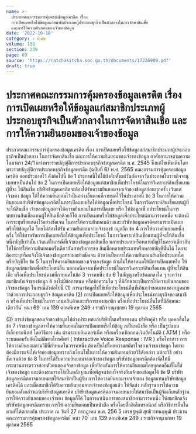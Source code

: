 ```yaml
---
name: >-
  ประกาศคณะกรรมการคุ้มครองข้อมูลเครดิต เรื่อง
  การเปิดเผยหรือให้ข้อมูลแก่สมาชิกประเภทผู้ประกอบธุรกิจเป็นตัวกลางในการจัดหาสินเชื่อ
  และการให้ความยินยอมของเจ้าของข้อมูล
date: '2022-10-18'
category: ง พิเศษ
volume: 139
section: 249
page: 69
source: 'https://ratchakitcha.soc.go.th/documents/17226909.pdf'
draft: true
---
```


# ประกาศคณะกรรมการคุ้มครองข้อมูลเครดิต เรื่อง การเปิดเผยหรือให้ข้อมูลแก่สมาชิกประเภทผู้ประกอบธุรกิจเป็นตัวกลางในการจัดหาสินเชื่อ และการให้ความยินยอมของเจ้าของข้อมูล

ประกาศคณะกรรมการคุ้มครองข้อมูลเครดิต เรื่อง การเปิดเผยหรือให้ข้อมูลแก่สมาชิกประเภทผู้ประกอบธุรกิจเป็นตัวกลาง ในการจัดหาสินเชื่อ และการให้ความยินยอมของเจ้าของข้อมูล อาศัยอานาจตามความในมาตรา 24/1 แห่งพระราชบัญญัติการประกอบธุรกิจข้อมูลเครดิต พ.ศ. 2545 ซึ่งแก้ไขเพิ่มเติมโดยพระราชบัญญัติการประกอบธุรกิจข้อมูลเครดิต (ฉบับที่ 6) พ.ศ. 2565 คณะกรรมการคุ้มครองข้อมูลเครดิต ออกประกาศไว้ ดังต่อไปนี้ ข้อ 1 ประกาศนี้ให้ใช้บังคับตั้งแต่วันถัดจากวันประกาศในราชกิจจานุเบกษาเป็นต้นไป ข้อ 2 ในการเปิดเผยหรือให้ข้อมูลแก่สมาชิกเพื่อประโยชน์ในการวิเคราะห์สินเชื่อแทนผู้ที่จะ ให้สินเชื่อ บริษัทข้อมูลเครดิตจะต้องได้รับความยินยอมจากเจ้าของข้อมูลก่อนทุกครั้ง เว้นแต่เจ้าของ ข้อมูล ได้ให้ความยินยอมไว้เป็นอย่างอื่นตามที่กาหนดไว้ในประกาศนี้ ข้อ 3 ในการให้ความยินยอมแก่บริษัทข้อมูลเครดิตในการเปิดเผยหรือให้ข้อมูลเพื่อประโยชน์ ในการวิเคราะห์สินเชื่อแทนผู้ที่จะให้สินเชื่อ เจ้าของข้อมูลอาจให้ความยินยอมในการเปิดเผย หรือ ให้ข้อมูลเพื่ อประโยชน์ในการทบทวนสินเชื่อแทนผู้ให้สินเชื่อด้วยก็ได้ การเปิดเผยหรือให้ข้อมูลเพื่อประโยชน์ตามวรรคหนึ่ง จะต้องมีการระบุหรือแสดงไว้อย่างชัดเจน ในการให้ความยินยอมด้วยและบริษัทข้อมูลเครดิตสามารถเปิดเผยหรือให้ข้อมูลได้ โดยไม่ต้องได้รับ ความยินยอมจากเจ้าของข้ อมูลอีก ข้อ 4 การให้ความยินยอมหนึ่งครั้ง ให้ใช้สาหรับการเปิดเผยหรือให้ข้อมูลเพื่อประโยชน์ ในการวิเคราะห์สินเชื่อแทนผู้ที่จะให้สินเชื่อหนึ่งบัญชีเท่านั้น เว้นแต่ในกรณีที่เจ้าของข้อมูลขอสินเชื่อ หลายประเภทหรือหลายบัญชีในคราวเดียวกัน ให้ใช้การให้ความยินยอมครั้งเดียวกันสาหรับการขอ สินเชื่อหลายประเภทหรือหลายบัญชีนั้นได้ โดยจะต้องระบุหรือแจ้งให้เจ้าของข้อมูลทราบอย่างชัดเจน ด้วยว่าเป็นการให้ความยินยอมสินเชื่อประเภทใดหรือบัญชีใด ข้อ 5 ในการให้ความยินยอมของเจ้าของข้อมูล ห้ามไม่ให้กาหนดให้มีการเปิดเผยหรือ ให้ข้อมูลแก่สมาชิกเพื่อประโยชน์อื่น นอกเหนือจากเพื่อประโยชน์ในการวิเคราะห์สินเชื่อแทน ผู้ที่จะให้สินเชื่อ หรือเพื่อประโยชน์ตามที่กาหนดในข้อ 3 วรรคหนึ่ง ข้อ 6 ในสัญญาหรือข้อตกลงใด ๆ ระหว่างสมาชิกกับเจ้าของข้อมูล ต้ องไม่มีข้อกาหนด หรือข้อความใด ๆ ที่มีลักษณะเป็นการให้ความยินยอมของเจ้าของข้อมูล ในกรณีดังต่อไปนี้ (1) การนาข้อมูลไปใช้เพื่อประโยชน์อื่นที่เกินกว่าขอบเขตของกฎหมายว่าด้วยการประกอบธุรกิจ ข้อมูลเครดิต (2) การเปิดเผยหรือให้ข้อมูลเพื่อประโยชน์ทางธุรกิจของสมาชิ ก หรือเพื่อประโยชน์ในการ เสนอสินค้าและบริการของสมาชิก หรือเพื่อประโยชน์อื่นใดที่มีลักษณะเดียวกัน ้ หนา 69 ่ เลม 139 ตอนพิเศษ 249 ง ราชกิจจานุเบกษา 19 ตุลาคม 2565

(3) การส่งข้อมูลของเจ้าของข้อมูลไปต่างประเทศแก่บริษัทในเครือของตน บริษัทคู่ค้า หรือ บุคคลอื่นใด ข้อ 7 เจ้าของข้อมูลอาจให้ความยินยอมในการเปิดเผยหรือให้ข้อมู ลเป็นหนังสือ หรือ เป็นรูปแบบอิเล็กทรอนิกส์ โดยวิธีการ เช่น ผ่านระบบอินเตอร์เน็ต หรือเครื่องเบิกถอนเงินอัตโนมัติ ( ATM ) หรือระบบตอบรับอัตโนมัติทางโทรศัพท์ ( Interactive Voice Response : IVR ) หรือโทรสาร การให้ความยินยอมตามวิธีที่กำหนดในวรรคหนึ่ง ต้องเป็นไปโดยความสมัครใจของเจ้าของข้อมูล โดยจะต้องมีการแจ้งให้เจ้าของข้อมูลทราบถึงเงื่อนไขในการให้ความยินยอมด้วยวิธีดังกล่าว แต่ละวิธี อย่างชัดเจนด้วย ข้อ 8 ในการได้รับความยินยอมจากเจ้าของข้อมูล บริษัทข้อมูลเครดิตต้องจัดให้มี กระบวนการตรวจสอบตัวตนของเจ้าของข้อมูล เพื่อป้องกันการให้ความยินยอมโดยบุคคลอื่นที่ไม่ใช่ เจ้าของข้อมูล และต้องสามารถใช้เป็นหลักฐานเพื่อพิสูจน์ข้อเท็จจริงกับเจ้าของข้อมูลได้ ข้อ 9 บริษัทข้อมูลเครดิตอาจมอบหมายให้สมาชิกเป็นผู้รับ การให้ความยินยอมจากเจ้าของ ข้อมูลแทนบริษัทข้อมูลเครดิตได้ และเมื่อสมาชิกได้รับความยินยอมจากเจ้าของข้อมูลแล้ว ให้จัดส่ง หลักฐานการให้ความยินยอมดังกล่าวแก่บริษัทข้อมูลเครดิต บริษัทข้อมูลเครดิตอาจมอบหมายให้สมาชิกเป็นผู้จัดเก็บหลักฐานการให้ความยินยอมของ เจ้าของ ข้อมูลก็ได้ ในการดาเนินการของสมาชิกตามวรรคหนึ่ง ให้สมาชิกแจ้งบริษัทข้อมูลเครดิตทราบ การให้ ความยินยอมเป็นหนังสือ หรือโดยสื่ออิเล็กทรอนิกส์ หรือวิธีการอื่นใดตามที่ได้ตกลงกัน ประกาศ ณ วันที่ 27 กรกฎาคม พ.ศ. 256 5 เศรษฐพุฒิ สุทธิวาทนฤพุฒิ ประธานคณะกรรมการคุ้มครองข้อมูลเครดิต ้ หนา 70 ่ เลม 139 ตอนพิเศษ 249 ง ราชกิจจานุเบกษา 19 ตุลาคม 2565
